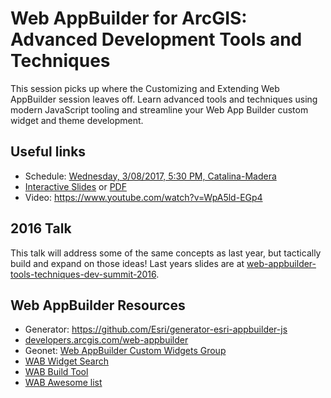 # Web AppBuilder for ArcGIS: Advanced Development Tools and Techniques
This session picks up where the Customizing and Extending Web AppBuilder session leaves off. Learn advanced tools and techniques using modern JavaScript tooling and streamline your Web App Builder custom widget and theme development.


## Useful links
 * Schedule: [Wednesday, 3/08/2017, 5:30 PM, Catalina-Madera](https://devsummitps17.schedule.esri.com/session-catalog/1196489210)
 * [Interactive Slides](https://gavinr.github.io/web-appbuilder-tools-techniques-dev-summit-2017/#/) or [PDF](https://github.com/gavinr/web-appbuilder-tools-techniques-dev-summit-2017/blob/master/slides.pdf)
 * Video: https://www.youtube.com/watch?v=WpA5ld-EGp4
## 2016 Talk
This talk will address some of the same concepts as last year, but tactically build and expand on those ideas! Last years slides are at [web-appbuilder-tools-techniques-dev-summit-2016](https://github.com/gavinr/web-appbuilder-tools-techniques-dev-summit-2016).

## Web AppBuilder Resources
 * Generator: https://github.com/Esri/generator-esri-appbuilder-js
 * [developers.arcgis.com/web-appbuilder](https://developers.arcgis.com/web-appbuilder/)
 * Geonet: [Web AppBuilder Custom Widgets Group](https://geonet.esri.com/groups/web-app-builder-custom-widgets)
 * [WAB Widget Search](http://gavinr.github.io/wab-widget-search)
 * [WAB Build Tool](https://www.github.com/gbochenek/esri-wab-build)
 * [WAB Awesome list](https://hhkaos.github.io/awesome-arcgis/front-end/technologies/dojo/web-appbuilder/)

